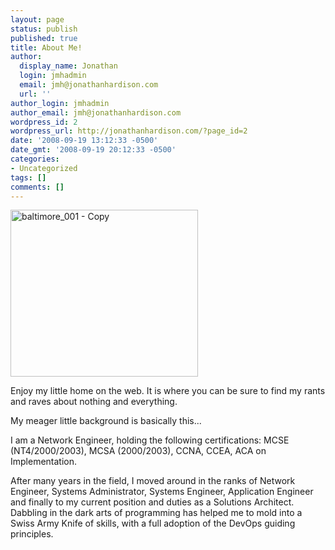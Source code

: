 ```yaml
---
layout: page
status: publish
published: true
title: About Me!
author:
  display_name: Jonathan
  login: jmhadmin
  email: jmh@jonathanhardison.com
  url: ''
author_login: jmhadmin
author_email: jmh@jonathanhardison.com
wordpress_id: 2
wordpress_url: http://jonathanhardison.com/?page_id=2
date: '2008-09-19 13:12:33 -0500'
date_gmt: '2008-09-19 20:12:33 -0500'
categories:
- Uncategorized
tags: []
comments: []
---
```

<p><img class=" size-medium wp-image-1310 alignleft" src="http:&#47;&#47;www.jonathanhardison.com&#47;wp-content&#47;uploads&#47;2008&#47;09&#47;baltimore_001-Copy-300x267.jpg" alt="baltimore_001 - Copy" width="300" height="267" &#47;></p>
<p>Enjoy my little home on the web. It is where you can be sure to find my rants and raves about nothing and everything.</p>
<p>My meager little background is basically this...</p>
<p>I am a Network Engineer, holding the following certifications: MCSE (NT4&#47;2000&#47;2003), MCSA (2000&#47;2003), CCNA, CCEA, ACA on Implementation.</p>
<p>After many years in the field, I moved around in the ranks of Network Engineer, Systems Administrator, Systems Engineer, Application Engineer and finally to my current position and duties as a Solutions Architect. Dabbling in the dark arts of programming has helped me to mold into a Swiss Army Knife of skills, with a full adoption of the DevOps guiding principles.</p>
